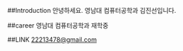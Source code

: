 ##Introduction
  안녕하세요.
  영남대 컴퓨터공학과 김진선입니다.

##career
  영남대 컴퓨터공학과 재학중

##LINK
  22213478@gmail.com



<!--
**22213478/22213478** is a ✨ _special_ ✨ repository because its `README.md` (this file) appears on your GitHub profile.

Here are some ideas to get you started:

- 🔭 I’m currently working on ...
- 🌱 I’m currently learning ...
- 👯 I’m looking to collaborate on ...
- 🤔 I’m looking for help with ...
- 💬 Ask me about ...
- 📫 How to reach me: ...
- 😄 Pronouns: ...
- ⚡ Fun fact: ...
-->
